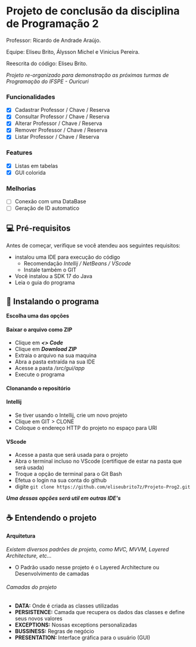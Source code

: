 # Projeto de conclusão da disciplina de Programação 2

Professor: Ricardo de Andrade Araújo.

Equipe: Eliseu Brito, Álysson Michel e Vinicius Pereira.

Reescrita do código: Eliseu Brito.

*Projeto re-organizado para demonstração as próximas turmas de Programação do IFSPE - Ouricuri*

### Funcionalidades

- [x] Cadastrar Professor / Chave / Reserva
- [x] Consultar Professor / Chave / Reserva
- [x] Alterar Professor / Chave / Reserva
- [x] Remover Professor / Chave / Reserva
- [x] Listar Professor / Chave / Reserva

### Features

- [x] Listas em tabelas
- [x] GUI colorida
  
### Melhorias

- [ ] Conexão com uma DataBase
- [ ] Geração de ID automatico

## 💻 Pré-requisitos

Antes de começar, verifique se você atendeu aos seguintes requisitos:

- instalou uma IDE para execução do código
  - Recomendação *Intellij / NetBeans / VScode*  
  - Instale também o GIT
- Você instalou a SDK 17 do Java
- Leia o guia do programa
  
## 🚀 Instalando o programa

**Escolha uma das opções**

#### Baixar o arquivo como ZIP

- Clique em ***<> Code***
- Clique em ***Download ZIP***
- Extraia o arquivo na sua maquina
- Abra a pasta extraída na sua IDE
- Acesse a pasta */src/gui/app*
- Execute o programa
  
#### Clonanando o repositório

#### Intellij
- Se tiver usando o Intellij, crie um novo projeto
- Clique em GIT > CLONE
- Coloque o endereço HTTP do projeto no espaço para URl

#### VScode
- Acesse a pasta que será usada para o projeto
- Abra o terminal incluso no VScode (certifique de estar na pasta que será usada)
- Troque a opção de terminal para o Git Bash
- Efetua o login na sua conta do github
- digite ```git clone https://github.com/eliseubrito7z/Projeto-Prog2.git```

***Uma dessas opções será util em outras IDE's***

## ☕ Entendendo o projeto

#### Arquitetura
*Existem diversos padrões de projeto, como MVC, MVVM, Layered Architecture, etc...*
- O Padrão usado nesse projeto é o Layered Architecture ou Desenvolvimento de camadas

###### Camadas do projeto

- **DATA:** Onde é criada as classes utilizadas 
- **PERSISTENCE:** Camada que recupera os dados das classes e define seus novos valores
- **EXCEPTIONS:** Nossas exceptions personalizadas
- **BUSSINESS:** Regras de negócio
- **PRESENTATION:** Interface gráfica para o usuário (GUI)
